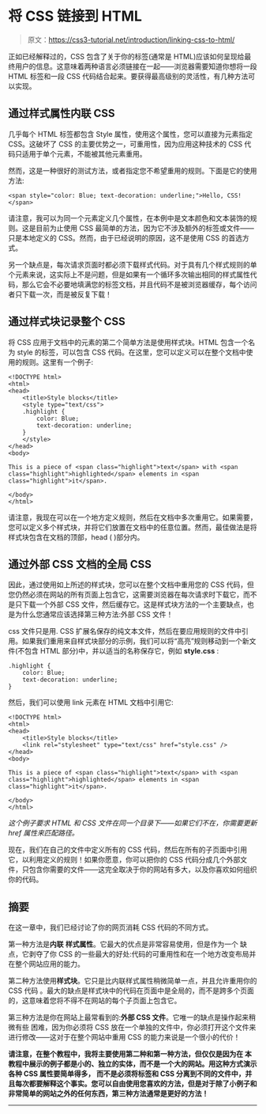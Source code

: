 # 将 CSS 链接到 HTML

> 原文：<https://css3-tutorial.net/introduction/linking-css-to-html/>

正如已经解释过的，CSS 包含了关于你的标签(通常是 HTML)应该如何呈现给最终用户的信息。这意味着两种语言必须链接在一起——浏览器需要知道你想将一段 HTML 标签和一段 CSS 代码结合起来。要获得最高级别的灵活性，有几种方法可以实现。

## 通过样式属性内联 CSS

几乎每个 HTML 标签都包含 Style 属性，使用这个属性，您可以直接为元素指定 CSS。这破坏了 CSS 的主要优势之一，可重用性，因为应用这种技术的 CSS 代码只适用于单个元素，不能被其他元素重用。

然而，这是一种很好的测试方法，或者指定您不希望重用的规则。下面是它的使用方法:

```
<span style="color: Blue; text-decoration: underline;">Hello, CSS!</span>
```

请注意，我可以为同一个元素定义几个属性，在本例中是文本颜色和文本装饰的规则。这是目前为止使用 CSS 最简单的方法，因为它不涉及额外的标签或文件——只是本地定义的 CSS。然而，由于已经说明的原因，这不是使用 CSS 的首选方式。

<input type="hidden" name="IL_IN_ARTICLE">

另一个缺点是，每次请求页面时都必须下载样式代码。对于具有几个样式规则的单个元素来说，这实际上不是问题，但是如果有一个循环多次输出相同的样式属性代码，那么它会不必要地填满您的标签文档，并且代码不是被浏览器缓存，每个访问者只下载一次，而是被反复下载！

## 通过样式块记录整个 CSS

将 CSS 应用于文档中的元素的第二个简单方法是使用样式块。HTML 包含一个名为 style 的标签，可以包含 CSS 代码。在这里，您可以定义可以在整个文档中使用的规则。这里有一个例子:

```
<!DOCTYPE html>
<html>
<head>
	<title>Style blocks</title>
	<style type="text/css">
	.highlight {
		color: Blue;
		text-decoration: underline;
	}
	</style>
</head>
<body>

This is a piece of <span class="highlight">text</span> with <span class="highlight">highlighted</span> elements in <span class="highlight">it</span>.

</body>
</html>
```

请注意，我现在可以在一个地方定义规则，然后在文档中多次重用它。如果需要，您可以定义多个样式块，并将它们放置在文档中的任意位置。然而，最佳做法是将样式块包含在文档的顶部，head ( )部分内。

## 通过外部 CSS 文档的全局 CSS

因此，通过使用如上所述的样式块，您可以在整个文档中重用您的 CSS 代码，但您仍然必须在网站的所有页面上包含它，这需要浏览器在每次请求时下载它，而不是只下载一个外部 CSS 文件，然后缓存它。这是样式块方法的一个主要缺点，也是为什么您通常应该选择第三种方法:外部 CSS 文件！

css 文件只是用. CSS 扩展名保存的纯文本文件，然后在要应用规则的文件中引用。如果我们重用来自样式块部分的示例，我们可以将“高亮”规则移动到一个新文件(不包含 HTML 部分)中，并以适当的名称保存它，例如 **style.css** :

```
.highlight {
	color: Blue;
	text-decoration: underline;
}
```

然后，我们可以使用 link 元素在 HTML 文档中引用它:

```
<!DOCTYPE html>
<html>
<head>
	<title>Style blocks</title>
	<link rel="stylesheet" type="text/css" href="style.css" />
</head>
<body>

This is a piece of <span class="highlight">text</span> with <span class="highlight">highlighted</span> elements in <span class="highlight">it</span>.

</body>
</html>
```

*这个例子要求 HTML 和 CSS 文件在同一个目录下——如果它们不在，你需要更新 href 属性来匹配路径。*

现在，我们在自己的文件中定义所有的 CSS 代码，然后在所有的子页面中引用它，以利用定义的规则！如果你愿意，你可以把你的 CSS 代码分成几个外部文件，只包含你需要的文件——这完全取决于你的网站有多大，以及你喜欢如何组织你的代码。

## 摘要

在这一章中，我们已经讨论了你的网页消耗 CSS 代码的不同方式。

第一种方法是**内联** **样式属性**。它最大的优点是非常容易使用，但是作为一个 缺点，它剥夺了你 CSS 的一些最大的好处:代码的可重用性和在一个地方改变布局并在整个网站应用的能力。

第二种方法使用**样式块**。它只是比内联样式属性稍微简单一点，并且允许重用你的 CSS 代码 。最大的缺点是样式块中的代码在页面中是全局的，而不是跨多个页面的，这意味着您将不得不在网站的每个子页面上包含它。

第三种方法是你在网站上最常看到的:**外部 CSS 文件**。它唯一的缺点是操作起来稍微有些 困难，因为你必须将 CSS 放在一个单独的文件中，你必须打开这个文件来进行修改——这对于在整个网站中重用 CSS 的能力来说是一个很小的代价！

**请注意，在整个教程中，我将主要使用第二种和第一种方法，但仅仅是因为在 本教程中展示的例子都是小的、独立的实体，而不是一个大的网站。用这种方式演示各种 CSS 属性要简单得多， 而不是必须将标签和 CSS 分离到不同的文件中，并且每次都要解释这个事实。您可以自由使用您喜欢的方法，但是对于除了小例子和非常简单的网站之外的任何东西，第三种方法通常是更好的方法！**

* * *